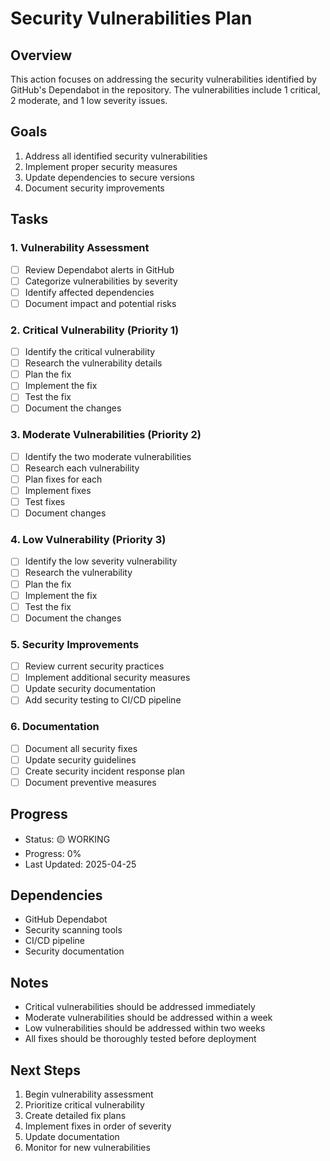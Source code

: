 # Security Vulnerabilities Plan

## Overview

This action focuses on addressing the security vulnerabilities identified by GitHub's Dependabot in the repository. The vulnerabilities include 1 critical, 2 moderate, and 1 low severity issues.

## Goals

1. Address all identified security vulnerabilities
2. Implement proper security measures
3. Update dependencies to secure versions
4. Document security improvements

## Tasks

### 1. Vulnerability Assessment

- [ ] Review Dependabot alerts in GitHub
- [ ] Categorize vulnerabilities by severity
- [ ] Identify affected dependencies
- [ ] Document impact and potential risks

### 2. Critical Vulnerability (Priority 1)

- [ ] Identify the critical vulnerability
- [ ] Research the vulnerability details
- [ ] Plan the fix
- [ ] Implement the fix
- [ ] Test the fix
- [ ] Document the changes

### 3. Moderate Vulnerabilities (Priority 2)

- [ ] Identify the two moderate vulnerabilities
- [ ] Research each vulnerability
- [ ] Plan fixes for each
- [ ] Implement fixes
- [ ] Test fixes
- [ ] Document changes

### 4. Low Vulnerability (Priority 3)

- [ ] Identify the low severity vulnerability
- [ ] Research the vulnerability
- [ ] Plan the fix
- [ ] Implement the fix
- [ ] Test the fix
- [ ] Document the changes

### 5. Security Improvements

- [ ] Review current security practices
- [ ] Implement additional security measures
- [ ] Update security documentation
- [ ] Add security testing to CI/CD pipeline

### 6. Documentation

- [ ] Document all security fixes
- [ ] Update security guidelines
- [ ] Create security incident response plan
- [ ] Document preventive measures

## Progress

- Status: 🟡 WORKING
- Progress: 0%
- Last Updated: 2025-04-25

## Dependencies

- GitHub Dependabot
- Security scanning tools
- CI/CD pipeline
- Security documentation

## Notes

- Critical vulnerabilities should be addressed immediately
- Moderate vulnerabilities should be addressed within a week
- Low vulnerabilities should be addressed within two weeks
- All fixes should be thoroughly tested before deployment

## Next Steps

1. Begin vulnerability assessment
2. Prioritize critical vulnerability
3. Create detailed fix plans
4. Implement fixes in order of severity
5. Update documentation
6. Monitor for new vulnerabilities
